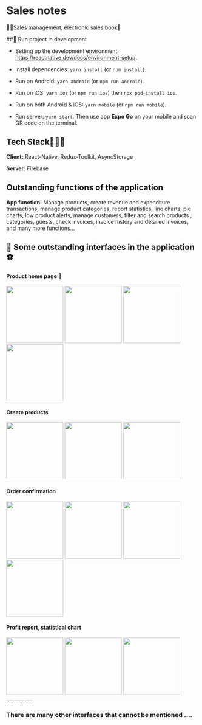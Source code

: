 # Sales notes

🐶🍎Sales management, electronic sales book🍏

##🫨 Run project in development

- Setting up the development environment: https://reactnative.dev/docs/environment-setup.

- Install dependencies: `yarn install` (or `npm install`).

- Run on Android: `yarn android` (or `npm run android`).

- Run on iOS: `yarn ios` (or `npm run ios`) then `npx pod-install ios`.

- Run on both Android & iOS: `yarn mobile` (or `npm run mobile`).

- Run server: `yarn start`. Then use app **Expo Go** on your mobile and scan QR code on the terminal.
## Tech Stack🦯🍉🍇

**Client:** React-Native, Redux-Toolkit, AsyncStorage

**Server:** Firebase

## Outstanding functions of the application
**App function:** Manage products, create revenue and expenditure transactions, manage product categories, report statistics, line charts, pie charts, low product alerts, manage customers, filter and search products , categories, guests, check invoices, invoice history and detailed invoices, and many more functions...
## 🐶 Some outstanding interfaces in the application ⚽️
#### Product home page 🚗
<img src="https://i.imgur.com/nHJOt6Y.png" width="150" />  <img src="https://i.imgur.com/NzqSsFJ.png" width="150" /> <img src="https://i.imgur.com/LtIKFZM.png" width="150" /> <img src="https://i.imgur.com/bpbVAvz.png" width="150" />  

#### Create products
<img src="https://i.imgur.com/G4zcoSr.png" width="150" /> <img src="https://i.imgur.com/NZAJ6kh.png" width="150" /> <img src="https://i.imgur.com/zNXxrWK.png" border-radius = "20" width="150" />

#### Order confirmation
<img src="https://i.imgur.com/xIIGYPE.png" width="150" /> <img src="https://i.imgur.com/6IMrAaY.png" width="150" /> <img src="https://i.imgur.com/F5kXcNe.png" border-radius = "20" width="150" /> <img src="https://i.imgur.com/IdDxurB.png" border-radius = "20" width="150" />

#### Profit report, statistical chart
<img src="https://i.imgur.com/siLIT2x.png" width="150" /> <img src="https://i.imgur.com/o2cglNn.png" width="150" /> <img src="https://i.imgur.com/9GT2n4t.png" width="150" /> .................

### There are many other interfaces that cannot be mentioned ....
